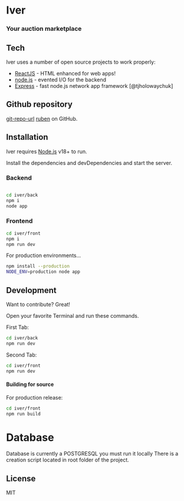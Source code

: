 # Iver
### Your auction marketplace


## Tech

Iver uses a number of open source projects to work properly:

- [ReactJS] - HTML enhanced for web apps!
- [node.js] - evented I/O for the backend
- [Express] - fast node.js network app framework [@tjholowaychuk]

## Github repository
[git-repo-url] 
[ruben]
 on GitHub.

## Installation

Iver requires [Node.js](https://nodejs.org/) v18+ to run.

Install the dependencies and devDependencies and start the server.

### Backend
##
```sh
cd iver/back
npm i
node app
```


### Frontend
```sh
cd iver/front
npm i
npm run dev
```

For production environments...

```sh
npm install --production
NODE_ENV=production node app
```

## Development

Want to contribute? Great!

Open your favorite Terminal and run these commands.

First Tab:

```sh
cd iver/back
npm run dev
```

Second Tab:

```sh
cd iver/front
npm run dev
```

#### Building for source

For production release:

```sh
cd iver/front
npm run build 
```

# Database

Database is currently a POSTGRESQL
you must run it locally
There is a creation script located in root folder of the project.


## License

MIT

[//]: # (These are reference links used in the body of this note and get stripped out when the markdown processor does its job. There is no need to format nicely because it shouldn't be seen. Thanks SO - http://stackoverflow.com/questions/4823468/store-comments-in-markdown-syntax)

   [ruben]: <https://github.com/rubenromanvilasau>
   [git-repo-url]: <https://github.com/rubenromanvilasau/iver.gitt>
   [node.js]: <http://nodejs.org>
   [express]: <http://expressjs.com>
   [ReactJS]: <https://react.dev/>


